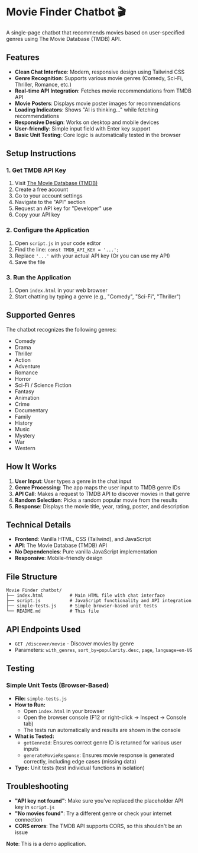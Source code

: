 # Movie Finder Chatbot 🎬

A single-page chatbot that recommends movies based on user-specified genres using The Movie Database (TMDB) API.

## Features

- **Clean Chat Interface**: Modern, responsive design using Tailwind CSS
- **Genre Recognition**: Supports various movie genres (Comedy, Sci-Fi, Thriller, Romance, etc.)
- **Real-time API Integration**: Fetches movie recommendations from TMDB API
- **Movie Posters**: Displays movie poster images for recommendations
- **Loading Indicators**: Shows "AI is thinking..." while fetching recommendations
- **Responsive Design**: Works on desktop and mobile devices
- **User-friendly**: Simple input field with Enter key support
- **Basic Unit Testing**: Core logic is automatically tested in the browser

## Setup Instructions

### 1. Get TMDB API Key

1. Visit [The Movie Database (TMDB)](https://www.themoviedb.org/)
2. Create a free account
3. Go to your account settings
4. Navigate to the "API" section
5. Request an API key for "Developer" use
6. Copy your API key

### 2. Configure the Application

1. Open `script.js` in your code editor
2. Find the line: `const TMDB_API_KEY = '...';`
3. Replace `'...'` with your actual API key (Or you can use my API)
4. Save the file

### 3. Run the Application

1. Open `index.html` in your web browser
2. Start chatting by typing a genre (e.g., "Comedy", "Sci-Fi", "Thriller")

## Supported Genres

The chatbot recognizes the following genres:
- Comedy
- Drama
- Thriller
- Action
- Adventure
- Romance
- Horror
- Sci-Fi / Science Fiction
- Fantasy
- Animation
- Crime
- Documentary
- Family
- History
- Music
- Mystery
- War
- Western

## How It Works

1. **User Input**: User types a genre in the chat input
2. **Genre Processing**: The app maps the user input to TMDB genre IDs
3. **API Call**: Makes a request to TMDB API to discover movies in that genre
4. **Random Selection**: Picks a random popular movie from the results
5. **Response**: Displays the movie title, year, rating, poster, and description

## Technical Details

- **Frontend**: Vanilla HTML, CSS (Tailwind), and JavaScript
- **API**: The Movie Database (TMDB) API
- **No Dependencies**: Pure vanilla JavaScript implementation
- **Responsive**: Mobile-friendly design

## File Structure

```
Movie Finder chatbot/
├── index.html          # Main HTML file with chat interface
├── script.js           # JavaScript functionality and API integration
├── simple-tests.js     # Simple browser-based unit tests
└── README.md           # This file
```

## API Endpoints Used

- `GET /discover/movie` - Discover movies by genre
- Parameters: `with_genres`, `sort_by=popularity.desc`, `page`, `language=en-US`

## Testing

### Simple Unit Tests (Browser-Based)

- **File:** `simple-tests.js`
- **How to Run:**
  - Open `index.html` in your browser
  - Open the browser console (F12 or right-click → Inspect → Console tab)
  - The tests run automatically and results are shown in the console
- **What is Tested:**
  - `getGenreId`: Ensures correct genre ID is returned for various user inputs
  - `generateMovieResponse`: Ensures movie response is generated correctly, including edge cases (missing data)
- **Type:** Unit tests (test individual functions in isolation)

## Troubleshooting

- **"API key not found"**: Make sure you've replaced the placeholder API key in `script.js`
- **"No movies found"**: Try a different genre or check your internet connection
- **CORS errors**: The TMDB API supports CORS, so this shouldn't be an issue

**Note**: This is a demo application.
